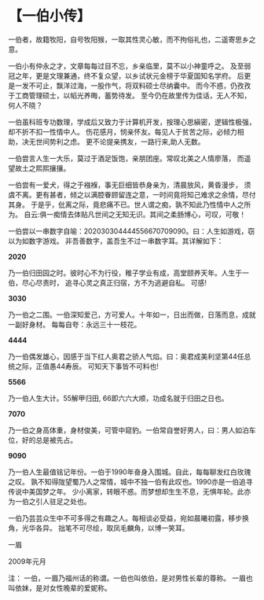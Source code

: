 # 【一伯小传】

一伯者，故籍牧阳，自号牧阳猴，一取其性灵心敏，而不拘俗礼也，二遥寄思乡之意。

一伯小有仲永之才，文章每每过目不忘，乡亲临里，莫不以小神童呼之。
及至弱冠之年，更是文理兼通，终不复众望，以乡试状元金榜于华夏国知名学府。
后更是一发不可止，飘洋过海，一股作气，将双料硕士尽纳囊中。
而今不惑，仍孜孜于工商管理硕士，以幍光养晦，蓄势待发。
至今仍在故里传为佳话，无人不知，何人不晓？

一伯虽科班专功数理，学成后又致力于计算机开发，按理心思縝密，逻辑性极强，却不折不扣一性情中人。 
伤花感月，悯亲怀友。每见人于贫苦之际，必倾力相助，决无世间势利之虑。
更不论提亲携友，一路行来,助人无数。

一伯尝言人生一大乐，莫过于酒足饭饱，亲朋团座。常叹北美之人情廖落，
而遥望故土之熙熙攘攘。

一伯尝有一爱犬，得之于襁褓，事无巨细皆恭身亲为，清晨放风，黄昏漫步，
须虞不离。更有甚者，倾之以满腔眷顾留连之意，一时间竟将知己难求之余情，尽付其身。
于是乎，仳离之际，竟悲痛不已。世人谓之痴，孰不知此乃性情中人之所为。
自云:俱一痴情去体贴凡世间之无知无识。其间之柔肠博心，可叹，可敬！

一伯尝以一串数字自喻：202030304444556670709090。曰：人生如游戏，窃以为如数字游戏。
非吾善数字，盖吾生不过一串数字耳。其详解如下：

**2020**

乃一伯归田园之时。彼时心不为行役，稚子学业有成，高堂颐养天年。人生于一伯，尽心尽责时，
追寻心灵之真正归宿，方不为逃避自私。 可感!

**3030**

乃一伯之二围。一伯深知爱己，方可爱人。十年如一，日出而做，日落而息，成就一副好身材。
每每自夸：永远三十一枝花。

**4444**

乃一伯偶发雄心，因感于当下红人奥君之骄人气焰。曰：奥君成美利坚第44任总统之际，正值愚44寿辰。
可知天下事皆不可料也!

**5566**

乃一伯人生大计。55解甲归田, 66即六六大顺，功成名就于归田之日也。

**7070**

乃一伯之身高体重，身材俊美，可管中窥豹。一伯常自誉好男人，曰：男人如泊车位，好的总是被先占。

**9090**

乃一伯人生最值铭记年份。一伯于1990年奋身入围城。自此，每每聊发红白玫瑰之叹。
孰不知得陇望蜀乃人之常情，城中不独一伯有此叹也。1990亦是一伯追寻传说中美国梦之年。
少小离家，转眼不惑。而梦想却生生不息，无惧年轮。此亦为一伯之引人驻足之处也。

一伯乃芸芸众生中不可多得之有趣之人。每相谈必受益，宛如晨曦初露，移步换角，光华各异。
拙笔不可尽绘，取凤毛麟角，以博一笑耳。

一眉

2009年元月

注： 一伯，一眉乃福州话的称谓。一伯也叫依伯，是对男性长辈的尊称。
一眉也叫依妹，是对女性晚辈的爱妮称。